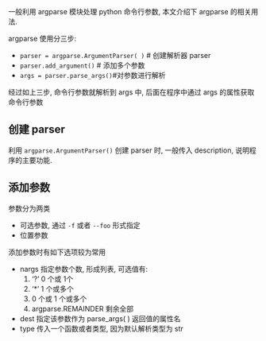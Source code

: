 

一般利用 argparse 模块处理 python 命令行参数, 本文介绍下 argparse 的相关用法.

argparse 使用分三步:

- `parser = argparse.ArgumentParser( )` # 创建解析器 parser
- `parser.add_argument()` # 添加多个参数
- `args = parser.parse_args()`#对参数进行解析

经过如上三步, 命令行参数就解析到 args 中, 后面在程序中通过 args 的属性获取命令行参数

## 创建 parser

利用 `argparse.ArgumentParser()` 创建 parser 时, 一般传入 description, 说明程序的主要功能.

## 添加参数

参数分为两类

- 可选参数, 通过 `-f` 或者 `--foo` 形式指定
- 位置参数

添加参数时有如下选项较为常用

- nargs 指定参数个数, 形成列表, 可选值有:
  1. ‘?’ 0 个或 1个
  2. ‘*’ 1 个或多个
  3. 0 个或 1 个或多个
  4. argparse.REMAINDER 剩余全部
- dest 指定该参数作为 parse_args( ) 返回值的属性名
- type 传入一个函数或者类型, 因为默认解析类型为 str